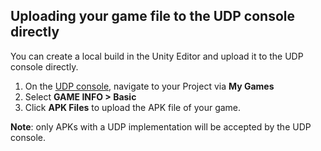 ## Uploading your game file to the UDP console directly

You can create a local build in the Unity Editor and upload it to the UDP console directly.

1. On the [UDP console](https://distribute.dashboard.unity3d.com/), navigate to your Project via **My Games**
2. Select **GAME INFO > Basic**
3. Click **APK Files** to upload the APK file of your game.

**Note**: only APKs with a UDP implementation will be accepted by the UDP console. 

